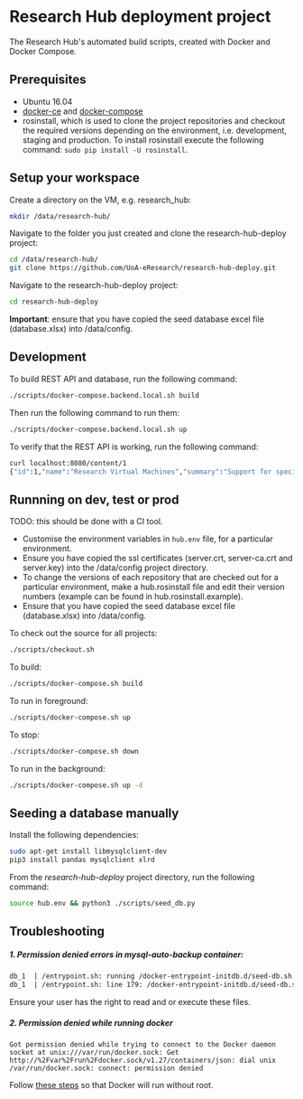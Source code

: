 # Research Hub deployment project
The Research Hub's automated build scripts, created with Docker and Docker Compose.

## Prerequisites
* Ubuntu 16.04
* [docker-ce](https://docs.docker.com/engine/installation/linux/ubuntu/) and [docker-compose](https://docs.docker.com/compose/install/)
* rosinstall, which is used to clone the project repositories and checkout the required versions depending on the environment,
i.e. development, staging and production. To install rosinstall execute the following command: `sudo pip install -U rosinstall`.

## Setup your workspace
Create a directory on the VM, e.g. research_hub:
```bash
mkdir /data/research-hub/
```

Navigate to the folder you just created and clone the research-hub-deploy project:
```bash
cd /data/research-hub/
git clone https://github.com/UoA-eResearch/research-hub-deploy.git
```

Navigate to the research-hub-deploy project:
```bash
cd research-hub-deploy
```

**Important**: ensure that you have copied the seed database excel file (database.xlsx) into /data/config.

## Development
To build REST API and database, run the following command:
```bash
./scripts/docker-compose.backend.local.sh build
```

Then run the following command to run them:
```bash
./scripts/docker-compose.backend.local.sh up
```

To verify that the REST API is working, run the following command:
```bash
curl localhost:8080/content/1
{"id":1,"name":"Research Virtual Machines","summary":"Support for specialised computing needs across different operating systems, interactive workflows, and externally facing services via the web.","description":"Many researchers need specialised computing facilities that support a variety of different operating systems, allow interactive use (rather than relying on a typical HPC batch scheduler), run for extended periods of time (months), and provide externa..."
```

## Runnning on dev, test or prod
TODO: this should be done with a CI tool.

* Customise the environment variables in `hub.env` file, for a particular environment.
* Ensure you have copied the ssl certificates (server.crt, server-ca.crt and server.key) into the /data/config project directory.
* To change the versions of each repository that are checked out for a particular environment, make a hub.rosinstall file
and edit their version numbers (example can be found in hub.rosinstall.example).
* Ensure that you have copied the seed database excel file (database.xlsx) into /data/config.

To check out the source for all projects:
```bash
./scripts/checkout.sh
```
To build:
```bash
./scripts/docker-compose.sh build
```

To run in foreground:
```bash
./scripts/docker-compose.sh up
```

To stop:
```bash
./scripts/docker-compose.sh down
```

To run in the background:
```bash
./scripts/docker-compose.sh up -d
```

## Seeding a database manually
Install the following dependencies:
```bash
sudo apt-get install libmysqlclient-dev
pip3 install pandas mysqlclient xlrd
```

From the *research-hub-deploy* project directory, run the following command:
```bash
source hub.env && python3 ./scripts/seed_db.py
```

## Troubleshooting
##### 1. Permission denied errors in mysql-auto-backup container:

```bash
db_1  | /entrypoint.sh: running /docker-entrypoint-initdb.d/seed-db.sh
db_1  | /entrypoint.sh: line 179: /docker-entrypoint-initdb.d/seed-db.sh: Permission denied
```

Ensure your user has the right to read and or execute these files.


##### 2. Permission denied while running docker
```
Got permission denied while trying to connect to the Docker daemon socket at unix:///var/run/docker.sock: Get http://%2Fvar%2Frun%2Fdocker.sock/v1.27/containers/json: dial unix /var/run/docker.sock: connect: permission denied
```
 
Follow [these steps](https://docs.docker.com/engine/installation/linux/linux-postinstall/#manage-docker-as-a-non-root-user) so that Docker will run without root.
